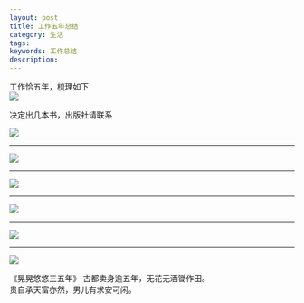 ```yaml
---
layout: post
title: 工作五年总结
category: 生活
tags: 
keywords: 工作总结
description: 
---
```


工作恰五年，梳理如下  
![](http://i.imgur.com/Y7xilgB.png)


决定出几本书，出版社请联系  

![](http://i.imgur.com/wwtyRkw.png)  

----------

![](http://i.imgur.com/m9ZBkDx.png)  

----------

![](http://i.imgur.com/MrKKSzQ.png)  

----------

![](http://i.imgur.com/WE2wWCa.png)    

----------

![](http://i.imgur.com/1gWS3K3.png)  

----------

![](http://i.imgur.com/TJHs0uL.png)

《晃晃悠悠三五年》
古都卖身逾五年，无花无酒锄作田。  
贵自承天富亦然，男儿有求安可闲。